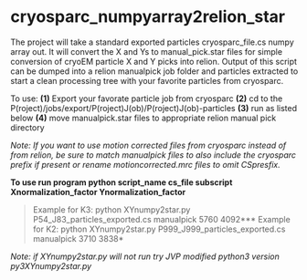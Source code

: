 # cryosparc_numpyarray2relion_star
The project will take a standard exported particles cryosparc_file.cs numpy array out. 
It will convert the X and Ys to manual_pick.star files for simple conversion of cryoEM particle X and Y picks into relion.
Output of this script can be dumped into a relion manualpick job folder and particles extracted to start a clean processing tree with your favorite particles from cryosparc.

To use: **(1)** Export your favorate particle job from cryosparc **(2)** cd to the P(roject)/jobs/export/P(roject)J(ob)/P(roject)J(ob)-particles
**(3)** run as listed below **(4)** move manualpick.star files to appropriate relion manual pick directory 

_Note: If you want to use motion corrected files from cryosparc instead of from relion, be sure to match manualpick files to also include the cryosparc prefix if present or rename motioncorrected.mrc files to omit CSpresfix._  

**To use run program
python script_name   cs_file    subscript  Xnormalization_factor   Ynormalization_factor**

>Example for K3: python XYnumpy2star.py P54_J83_particles_exported.cs manualpick 5760 4092***
>Example for K2: python XYnumpy2star.py P999_J999_particles_exported.cs manualpick 3710 3838*

_Note: if XYnumpy2star.py will not run try JVP modified python3 version py3XYnumpy2star.py_
